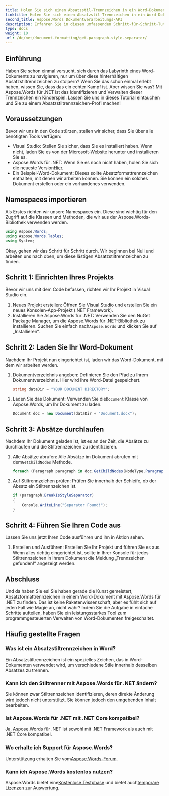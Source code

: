 ```yaml
---
title: Holen Sie sich einen Absatzstil-Trennzeichen in ein Word-Dokument
linktitle: Holen Sie sich einen Absatzstil-Trennzeichen in ein Word-Dokument
second_title: Aspose.Words Dokumentverarbeitungs-API
description: Erfahren Sie in diesem umfassenden Schritt-für-Schritt-Tutorial, wie Sie mit Aspose.Words für .NET Absatzstiltrennzeichen in Word-Dokumenten identifizieren und handhaben.
type: docs
weight: 10
url: /de/net/document-formatting/get-paragraph-style-separator/
---
```


## Einführung

Haben Sie schon einmal versucht, sich durch das Labyrinth eines Word-Dokuments zu navigieren, nur um über diese hinterhältigen Absatzstiltrennzeichen zu stolpern? Wenn Sie das schon einmal erlebt haben, wissen Sie, dass das ein echter Kampf ist. Aber wissen Sie was? Mit Aspose.Words für .NET ist das Identifizieren und Verwalten dieser Trennzeichen ein Kinderspiel. Lassen Sie uns in dieses Tutorial eintauchen und Sie zu einem Absatzstiltrennzeichen-Profi machen!

## Voraussetzungen

Bevor wir uns in den Code stürzen, stellen wir sicher, dass Sie über alle benötigten Tools verfügen:

- Visual Studio: Stellen Sie sicher, dass Sie es installiert haben. Wenn nicht, laden Sie es von der Microsoft-Website herunter und installieren Sie es.
-  Aspose.Words für .NET: Wenn Sie es noch nicht haben, holen Sie sich die neueste Version[Hier](https://releases.aspose.com/words/net/).
- Ein Beispiel-Word-Dokument: Dieses sollte Absatzformattrennzeichen enthalten, mit denen wir arbeiten können. Sie können ein solches Dokument erstellen oder ein vorhandenes verwenden.

## Namespaces importieren

Als Erstes richten wir unsere Namespaces ein. Diese sind wichtig für den Zugriff auf die Klassen und Methoden, die wir aus der Aspose.Words-Bibliothek verwenden werden.

```csharp
using Aspose.Words;
using Aspose.Words.Tables;
using System;
```

Okay, gehen wir das Schritt für Schritt durch. Wir beginnen bei Null und arbeiten uns nach oben, um diese lästigen Absatzstiltrennzeichen zu finden.

## Schritt 1: Einrichten Ihres Projekts

Bevor wir uns mit dem Code befassen, richten wir Ihr Projekt in Visual Studio ein.

1. Neues Projekt erstellen: Öffnen Sie Visual Studio und erstellen Sie ein neues Konsolen-App-Projekt (.NET Framework).
2.  Installieren Sie Aspose.Words für .NET: Verwenden Sie den NuGet Package Manager, um die Aspose.Words für .NET-Bibliothek zu installieren. Suchen Sie einfach nach`Aspose.Words` und klicken Sie auf „Installieren“.

## Schritt 2: Laden Sie Ihr Word-Dokument

Nachdem Ihr Projekt nun eingerichtet ist, laden wir das Word-Dokument, mit dem wir arbeiten werden.

1. Dokumentverzeichnis angeben: Definieren Sie den Pfad zu Ihrem Dokumentverzeichnis. Hier wird Ihre Word-Datei gespeichert.

    ```csharp
    string dataDir = "YOUR DOCUMENT DIRECTORY";
    ```

2.  Laden Sie das Dokument: Verwenden Sie die`Document` Klasse von Aspose.Words, um Ihr Dokument zu laden.

    ```csharp
    Document doc = new Document(dataDir + "Document.docx");
    ```

## Schritt 3: Absätze durchlaufen

Nachdem Ihr Dokument geladen ist, ist es an der Zeit, die Absätze zu durchlaufen und die Stiltrennzeichen zu identifizieren.

1.  Alle Absätze abrufen: Alle Absätze im Dokument abrufen mit dem`GetChildNodes` Methode.

    ```csharp
    foreach (Paragraph paragraph in doc.GetChildNodes(NodeType.Paragraph, true))
    ```

2. Auf Stiltrennzeichen prüfen: Prüfen Sie innerhalb der Schleife, ob der Absatz ein Stiltrennzeichen ist.

    ```csharp
    if (paragraph.BreakIsStyleSeparator)
    {
        Console.WriteLine("Separator Found!");
    }
    ```

## Schritt 4: Führen Sie Ihren Code aus

Lassen Sie uns jetzt Ihren Code ausführen und ihn in Aktion sehen.

1. Erstellen und Ausführen: Erstellen Sie Ihr Projekt und führen Sie es aus. Wenn alles richtig eingerichtet ist, sollte in Ihrer Konsole für jedes Stiltrennzeichen in Ihrem Dokument die Meldung „Trennzeichen gefunden!“ angezeigt werden.

## Abschluss

Und da haben Sie es! Sie haben gerade die Kunst gemeistert, Absatzformattrennzeichen in einem Word-Dokument mit Aspose.Words für .NET zu finden. Das ist keine Raketenwissenschaft, aber es fühlt sich auf jeden Fall wie Magie an, nicht wahr? Indem Sie die Aufgabe in einfache Schritte aufteilen, haben Sie ein leistungsstarkes Tool zum programmgesteuerten Verwalten von Word-Dokumenten freigeschaltet.

## Häufig gestellte Fragen

### Was ist ein Absatzstiltrennzeichen in Word?
Ein Absatzstiltrennzeichen ist ein spezielles Zeichen, das in Word-Dokumenten verwendet wird, um verschiedene Stile innerhalb desselben Absatzes zu trennen.

### Kann ich den Stiltrenner mit Aspose.Words für .NET ändern?
Sie können zwar Stiltrennzeichen identifizieren, deren direkte Änderung wird jedoch nicht unterstützt. Sie können jedoch den umgebenden Inhalt bearbeiten.

### Ist Aspose.Words für .NET mit .NET Core kompatibel?
Ja, Aspose.Words für .NET ist sowohl mit .NET Framework als auch mit .NET Core kompatibel.

### Wo erhalte ich Support für Aspose.Words?
 Unterstützung erhalten Sie vom[Aspose.Words-Forum](https://forum.aspose.com/c/words/8).

### Kann ich Aspose.Words kostenlos nutzen?
 Aspose.Words bietet eine[Kostenlose Testphase](https://releases.aspose.com/) und bietet auch[temporäre Lizenzen](https://purchase.aspose.com/temporary-license/) zur Auswertung.